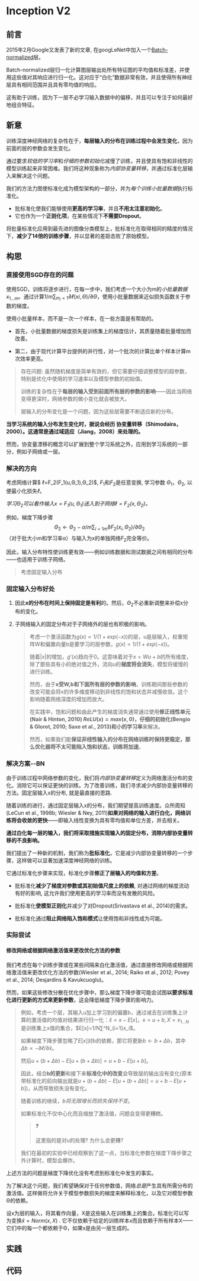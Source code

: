 # Inception V2

## 前言

2015年2月Google又发表了新的文章, 在googLeNet中加入一个[Batch-normalized](http://arxiv.org/abs/1502.03167)层。

Batch-normalized层归一化计算图层输出处所有特征图的平均值和标准差，并使用这些值对其响应进行归一化。这对应于“白化”数据非常有效，并且使得所有神经层具有相同范围并且具有零均值的响应。

这有助于训练，因为下一层不必学习输入数据中的偏移，并且可以专注于如何最好地组合特征。

## 新意

训练深度神经网络的复杂性在于，**每层输入的分布在训练过程中会发生变化**，因为前面的层的参数会发生变化。

通过要求*较低的学习率*和*仔细的参数初始化*减慢了训练，并且使具有饱和非线性的模型训练起来非常困难。我们将这种现象称为*内部协变量转移*，并通过标准化层输入来解决这个问题。

我们的方法力图使标准化成为模型架构的一部分，并为*每个训练小批量数据*执行标准化。

* 批标准化使我们能够使用**更高的学习率**，并且**不用太注意初始化**。
* 它也作为一个**正则化项**，在某些情况下**不需要Dropout**。

将批量标准化应用到最先进的图像分类模型上，批标准化在取得相同的精度的情况下，**减少了14倍的训练步骤**，并以显著的差距击败了原始模型。

## 构思

### 直接使用SGD存在的问题

使用SGD，训练将逐步进行，在每一步中，我们考虑一个大小为m的*小批量数据*$x_{1…m}$。通过计算$1/m∑_{m_i=1}∂ℓ(xi,Θ)/∂Θ$，使用小批量数据来近似损失函数关于参数的梯度。

使用小批量样本，而不是一次一个样本，在一些方面是有帮助的。

* 首先，小批量数据的梯度损失是训练集上的梯度估计，其质量随着批量增加而改善。

* 第二，由于现代计算平台提供的并行性，对一个批次的计算比单个样本计算m次效率更高。

> 存在问题: 虽然随机梯度是简单有效的，但它需要仔细调整模型的超参数，特别是优化中使用的学习速率以及模型参数的初始值。
>
> 训练的复杂性在于**每层的输入受到前面所有层的参数的影响**——因此当网络变得更深时，网络参数的微小变化就会被放大。
>
> 层输入的分布变化是一个问题，因为这些层需要不断适应新的分布。

**当学习系统的输入分布发生变化时，据说会经历 协变量转移（Shimodaira，2000）。这通常是通过域适应（Jiang，2008）来处理的。**

然而，协变量漂移的概念可以扩展到整个学习系统之外，应用到学习系统的一部分，例如子网络或一层。

### 解决的方向

考虑网络计算$ ℓ=F_2(F_1(u,Θ_1),Θ_2)$,  $F_1$和$F_2$是任意变换, 学习参数 $Θ_1，Θ_2$, 以便最小化损失$ℓ$。

*学习$Θ_2$可以看作输入$x=F_1(u,Θ_1)$送入到子网络$ℓ=F_2(x,Θ_2)$。*

例如，梯度下降步骤
$$
Θ_2←Θ_2−α/m∑_{i=1m}∂F_2(x_i,Θ_2)/∂Θ_2
$$
（对于批大小m和学习率α）与输入为x的单独网络$F_2$完全等价。

因此，输入分布特性使训练更有效——例如训练数据和测试数据之间有相同的分布——也适用于训练子网络。

> 考虑固定输入分布

### 固定输入分布好处

1. 因此**x的分布在时间上保持固定是有利**的。然后，$Θ_2$不必重新调整来补偿x分布的变化。

2. 子网络输入的固定分布对于子网络外的层也有积极的影响。

   > 考虑一个激活函数为$g(x)=1/(1+exp(−x))$的层，u是层输入，权重矩阵W和偏置向量b是要学习的层参数，$g(x)=1/(1+exp(−x))$。
   >
   > 随着$|x|$的增加，$g′(x)$趋向于0。这意味着对于$x=Wu+b$的所有维度，除了那些具有小的绝对值之外，流向u的**梯度将会消失**，模型将缓慢的进行训练。
   >
   > 然而，由于**x受W,b和下面所有层的参数的影响**，训练期间那些参数的改变可能会将x的许多维度移动到非线性的饱和状态并减慢收敛。这个影响随着网络深度的增加而放大。
   >
   > 在实践中，饱和问题和由此产生的梯度消失通常通过使用**修正线性单元(Nair & Hinton, 2010) $ReLU(x)=max(x,0)$，仔细的初始化(Bengio & Glorot, 2010; Saxe et al., 2013)和小的学习率**来解决。
   >
   > 然而，如果我们能**保证非线性输入的分布在网络训练时保持更稳定，那么优化器将不太可能陷入饱和状态，训练将加速**。

### 解决方案--BN

由于训练过程中网络参数的变化，我们将*内部协变量转移*定义为网络激活分布的变化。消除它可以保证更快的训练。为了改善训练，我们寻求减少内部协变量转移的方法。固定层输入x的分布, 就是最直接的思路.

随着训练的进行，通过固定层输入x的分布，我们期望提高训练速度。众所周知(LeCun et al., 1998b; Wiesler & Ney, 2011)**如果对网络的输入进行白化，网络训练将会收敛的更快**——即输入线性变换为具有零均值和单位方差，并去相关。

**通过白化每一层的输入，我们将采取措施实现输入的固定分布，消除内部协变量转移的不良影响。**

我们提出了一种新的机制，我们称为**批标准化**，它是减少内部协变量转移的一个步骤，这样做可以显著加速深度神经网络的训练。

它通过标准化步骤来实现，标准化步骤**修正了层输入的均值和方差**。

* 批标准化**减少了梯度对参数或其初始值尺度上的依赖**, 对通过网络的梯度流动有好的影响, 这允许我们使用更高的学习率而没有发散的风险。
* 批标准化**使模型正则化**并减少了对Dropout(Srivastava et al., 2014)的需求。

* 批标准化通过**阻止网络陷入饱和模式**让使用饱和非线性成为可能。

### 实际尝试

#### 修改网络或根据网络激活值来更改优化方法的参数

我们考虑在每个训练步骤或在某些间隔来白化激活值，通过直接修改网络或根据网络激活值来更改优化方法的参数(Wiesler et al., 2014; Raiko et al., 2012; Povey et al., 2014; Desjardins & Kavukcuoglu)。

然而，如果这些修改分散在优化步骤中，那么梯度下降步骤可能会试图**以要求标准化进行更新的方式来更新参数**，这会降低梯度下降步骤的影响力。

> 例如，考虑一个层，其输入u加上学习到的偏置b，通过减去在训练集上计算的激活值的均值对结果进行归一化：$\hat{x} = x−E[x]，x=u+b, X=x_{1…N}$是训练集上x值的集合，$E[x]=1/N∑^N_{i=1}x_i$。
>
> 如果梯度下降步骤忽略了$E[x]$对b的依赖，那它将更新$b←b+Δb$，其中$Δb∝−∂ℓ/∂\hat x$。
>
> 然后$u+(b+Δb)−E[u+(b+Δb)]=u+b−E[u+b]$。
>
> 因此，结合**b的更新**和接下来**标准化中的改变**会导致层的输出没有变化(原本带标准化的前向输出就是$u+(b+Δb)−E[u+(b+Δb)]=u+b−E[u+b]$)，从而导致损失没有变化。
>
> 随着训练的继续，*b将无限增长而损失保持不变*。
>
> 如果标准化不仅中心化而且缩放了激活值，问题会变得更糟糕。
>
> > :question:
> >
> > 这里指的是对u的处理? 为什么会更糟?
>
> 我们在最初的实验中已经观察到了这一点，当标准化参数在梯度下降步骤之外计算时，模型会爆炸。

上述方法的问题是梯度下降优化没有考虑到标准化中发生的事实。

为了解决这个问题，我们希望确保对于任何参数值，网络*总是*产生具有所需分布的激活值。这样做将允许关于模型参数损失的梯度来解释标准化，以及它对模型参数Θ的依赖。

设x为层的输入，将其看作向量，X是这些输入在训练集上的集合。标准化可以写为变换$\hat x=Norm(x,X)$ . 它不仅依赖于给定的训练样本x而且依赖于所有样本X——它们中的每一个都依赖于Θ，如果x是由另一层生成的。





## 实践

## 代码